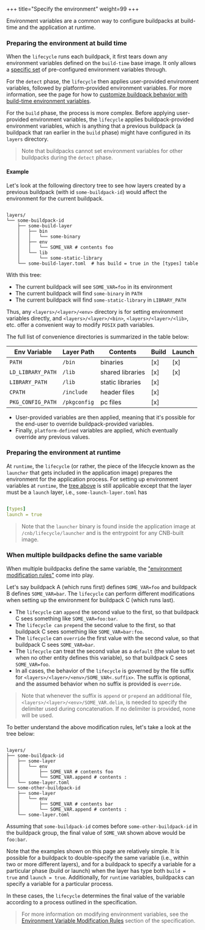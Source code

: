 +++
title="Specify the environment"
weight=99
+++

Environment variables are a common way to configure buildpacks at build-time and the application at runtime.

<!--more-->

### Preparing the environment at build time

When the `lifecycle` runs each buildpack, it first tears down any environment variables defined on the `build-time` base image. It only allows a [specific set](https://github.com/buildpacks/lifecycle/blob/a43d5993a4f2cc23c44b6480ba2ab09fe81d57ed/env/build.go#L9-L19) of pre-configured environment variables through.

For the `detect` phase, the `lifecycle` then applies user-provided environment variables, followed by platform-provided environment variables. For more information, see the page for how to [customize buildpack behavior with build-time environment variables](https://buildpacks.io/docs/for-app-developers/how-to/build-inputs/configure-build-time-environment/).

For the `build` phase, the process is more complex. Before applying user-provided environment variables, the `lifecycle` applies buildpack-provided environment variables, which is anything that a previous buildpack (a buildpack that ran earlier in the `build` phase) might have configured in its `layers` directory.

>Note that buildpacks cannot set environment variables for other buildpacks during the `detect` phase.

#### Example

Let's look at the following directory tree to see how layers created by a previous buildpack (with id `some-buildpack-id`) would affect the environment for the current buildpack.

```text

layers/
└── some-buildpack-id
    ├── some-build-layer
    │   ├── bin
    │   │   └── some-binary
    │   ├── env
    │   │   └── SOME_VAR # contents foo
    │   └── lib
    │       └── some-static-library
    └── some-build-layer.toml  # has build = true in the [types] table

```

With this tree:

* The current buildpack will see `SOME_VAR=foo` in its environment
* The current buildpack will find `some-binary` in `PATH`
* The current buildpack will find `some-static-library` in `LIBRARY_PATH`

Thus, any `<layers>/<layer>/<env>` directory is for setting environment variables directly, and `<layers>/<layer>/<bin>`, `<layers>/<layer>/<lib>`, etc. offer a convenient way to modify `POSIX` path variables.

The full list of convenience directories is summarized in the table below:

| Env Variable                               | Layer Path   | Contents         | Build | Launch |
|--------------------------------------------|--------------|------------------|-------|--------|
| `PATH`                                     | `/bin`       | binaries         | [x]   | [x]    |
| `LD_LIBRARY_PATH`                          | `/lib`       | shared libraries | [x]   | [x]    |
| `LIBRARY_PATH`                             | `/lib`       | static libraries | [x]   |        |
| `CPATH`                                    | `/include`   | header files     | [x]   |        |
| `PKG_CONFIG_PATH`                          | `/pkgconfig` | pc files         | [x]   |        |

* User-provided variables are then applied, meaning that it's possible for the end-user to override buildpack-provided variables.
* Finally, `platform-defined` variables are applied, which eventually override any previous values.

### Preparing the environment at runtime

At `runtime`, the `lifecycle` (or rather, the piece of the lifecycle known as the `launcher` that gets included in the application image) prepares the environment for the application process.
For setting up environment variables at `runtime`, the [tree above](#example) is still applicable except that the layer must be a `launch` layer, i.e., `some-launch-layer.toml` has

```yaml

[types]
launch = true

```

>Note that the `launcher` binary is found inside the application image at `/cnb/lifecycle/launcher` and is the entrypoint for any CNB-built image.

### When multiple buildpacks define the same variable

When multiple buildpacks define the same variable, the ["environment modification rules"](https://github.com/buildpacks/spec/blob/main/buildpack.md#environment-variable-modification-rules) come into play.

Let's say buildpack A (which runs first) defines `SOME_VAR=foo` and buildpack B defines `SOME_VAR=bar`. The `lifecycle` can perform different modifications when setting up the environment for buildpack C (which runs last).

* The `lifecycle` can `append` the second value to the first, so that buildpack C sees something like `SOME_VAR=foo:bar`.
* The `lifecycle can` `prepend` the second value to the first, so that buildpack C sees something like `SOME_VAR=bar:foo`.
* The `lifecycle` can `override` the first value with the second value, so that buildpack C sees `SOME_VAR=bar`.
* The `lifecycle` can treat the second value as a `default` (the value to set when no other entity defines this variable), so that buildpack C sees `SOME_VAR=foo`.
* In all cases, the behavior of the `lifecycle` is governed by the file suffix for `<layers>/<layer>/<env>/SOME_VAR<.suffix>`. The suffix is optional, and the assumed behavior when no suffix is provided is `override`.

>Note that whenever the suffix is `append` or `prepend` an additional file, `<layers>/<layer>/<env>/SOME_VAR.delim`, is needed to specify the delimiter used during concatenation. If no delimiter is provided, none will be used.

To better understand the above modification rules, let's take a look at the tree below:

```text

layers/
├── some-buildpack-id
│   ├── some-layer
│   │   └── env
│   │       ├── SOME_VAR # contents foo
│   │       └── SOME_VAR.append # contents :
│   └── some-layer.toml
└── some-other-buildpack-id
    ├── some-layer
    │   └── env
    │       ├── SOME_VAR # contents bar
    │       └── SOME_VAR.append # contents :
    └── some-layer.toml

```

Assuming that `some-buildpack-id` comes before `some-other-buildpack-id` in the buildpack group, the final value of `SOME_VAR` shown above  would be `foo:bar`.

Note that the examples shown on this page are relatively simple. It is possible for a buildpack to double-specify the same variable (i.e., within two or more different layers), and for a buildpack to specify a variable for a particular phase (build or launch) when the layer has type both `build = true` and `launch = true`. Additionally, for `runtime` variables, buildpacks can specify a variable for a particular process.

In these cases, the `lifecycle` determines the final value of the variable according to a process outlined in the specification.

>For more information on modifying environment variables, see the [Environment Variable Modification Rules](https://github.com/buildpacks/spec/blob/main/buildpack.md#environment-variable-modification-rules) section of the specification.
